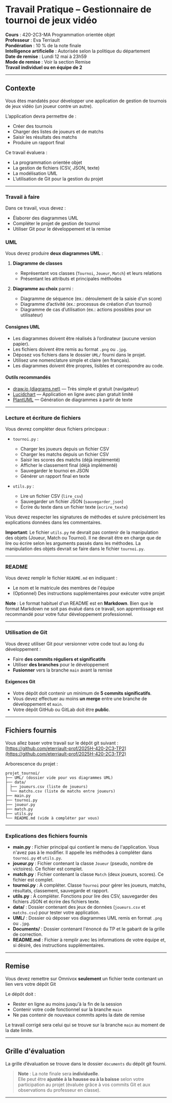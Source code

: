 # Travail Pratique – Gestionnaire de tournoi de jeux vidéo

**Cours** : 420-2C3-MA Programmation orientée objet  
**Professeur** : Eva Terriault  
**Pondération** : 10 % de la note finale  
**Intelligence artificielle** : Autorisée selon la politique du département  
**Date de remise** : Lundi 12 mai à 23h59  
**Mode de remise** : Voir la section Remise  
**Travail individuel ou en équipe de 2**

---
## Contexte
Vous êtes mandatés pour développer une application de gestion de tournois de jeux vidéo (un joueur contre un autre).

L’application devra permettre de :
- Créer des tournois
- Charger des listes de joueurs et de matchs
- Saisir les résultats des matchs
- Produire un rapport final

Ce travail évaluera :
- La programmation orientée objet
- La gestion de fichiers (CSV, JSON, texte)
- La modélisation UML
- L’utilisation de Git pour la gestion du projet

---

### Travail à faire

Dans ce travail, vous devez :
- Élaborer des diagrammes UML
- Compléter le projet de gestion de tournoi
- Utiliser Git pour le développement et la remise


### UML
Vous devez produire **deux diagrammes UML** :

1. **Diagramme de classes**  
   - Représentant vos classes (`Tournoi`, `Joueur`, `Match`) et leurs relations
   - Présentant les attributs et principales méthodes

2. **Diagramme au choix** parmi :
   - Diagramme de séquence (ex.: déroulement de la saisie d'un score)
   - Diagramme d’activité (ex.: processus de création d’un tournoi)
   - Diagramme de cas d’utilisation (ex.: actions possibles pour un utilisateur)

#### Consignes UML
- Les diagrammes doivent être réalisés à l’ordinateur (aucune version papier).
- Les fichiers doivent être remis au format `.png` ou `.jpg`.
- Déposez vos fichiers dans le dossier `UML/` fourni dans le projet.
- Utilisez une nomenclature simple et claire (en français).
- Les diagrammes doivent être propres, lisibles et correspondre au code.

#### Outils recommandés
- [draw.io (diagrams.net)](https://www.diagrams.net) — Très simple et gratuit (navigateur)
- [Lucidchart](https://www.lucidchart.com/) — Application en ligne avec plan gratuit limité
- [PlantUML](https://plantuml.com/fr/) — Génération de diagrammes à partir de texte  

---

### Lecture et écriture de fichiers
Vous devrez compléter deux fichiers principaux :

- `tournoi.py` :
  - Charger les joueurs depuis un fichier CSV
  - Charger les matchs depuis un fichier CSV
  - Saisir les scores des matchs (déjà implémenté)
  - Afficher le classement final (déjà implémenté)
  - Sauvegarder le tournoi en JSON
  - Générer un rapport final en texte

- `utils.py` :
  - Lire un fichier CSV (`lire_csv`)
  - Sauvegarder un fichier JSON (`sauvegarder_json`)
  - Écrire du texte dans un fichier texte (`ecrire_texte`)

Vous devez respecter les signatures de méthodes et suivre précisément les explications données dans les commentaires.

**Important**: Le fichier `utils.py` ne devrait pas contenir de la manipulation des objets (Joueur, Match ou Tournoi). Il ne devrait être en charge que de lire ou écrire selon les arguments passés dans les méthodes. La manipulation des objets devrait se faire dans le fichier `tournoi.py`. 

---

### README
Vous devez remplir le fichier `README.md` en indiquant :
- Le nom et le matricule des membres de l'équipe
- (Optionnel) Des instructions supplémentaires pour exécuter votre projet

**Note** : Le format habituel d'un README est en **Markdown**. Bien que le format Markdown ne soit pas évalué dans ce travail, son apprentissage est recommandé pour votre futur développement professionnel.

---

### Utilisation de Git
Vous devez utiliser Git pour versionner votre code tout au long du développement :

- Faire **des commits réguliers et significatifs**
- Utiliser **des branches** pour le développement
- **Fusionner** vers la branche `main` avant la remise

#### Exigences Git
- Votre dépôt doit contenir un minimum de **5 commits significatifs**.
- Vous devez effectuer au moins **un merge** entre une branche de développement et `main`.
- Votre dépôt GitHub ou GitLab doit être **public**.

---

## Fichiers fournis

Vous allez baser votre travail sur le dépôt git suivant : [https://github.com/eterriault-prof/2025H-420-2C3-TP2](https://github.com/eterriault-prof/2025H-420-2C3-TP2)


Arborescence du projet :
```
projet_tournoi/ 
├── UML/ (dossier vide pour vos diagrammes UML) 
├── data/ 
│ ├── joueurs.csv (liste de joueurs) 
│ └── matchs.csv (liste de matchs entre joueurs) 
├── main.py 
├── tournoi.py 
├── joueur.py 
├── match.py 
├── utils.py 
└── README.md (vide à compléter par vous)
```
---

### Explications des fichiers fournis

- **main.py** : Fichier principal qui contient le menu de l'application. Vous n'avez pas à le modifier. Il appelle les méthodes à compléter dans `tournoi.py` et `utils.py`.
- **joueur.py** : Fichier contenant la classe `Joueur` (pseudo, nombre de victoires). Ce fichier est complet.
- **match.py** : Fichier contenant la classe `Match` (deux joueurs, scores). Ce fichier est complet.
- **tournoi.py** : À compléter. Classe `Tournoi` pour gérer les joueurs, matchs, résultats, classement, sauvegarde et rapport.
- **utils.py** : À compléter. Fonctions pour lire des CSV, sauvegarder des fichiers JSON et écrire des fichiers texte.
- **data/** : Dossier contenant des jeux de données (`joueurs.csv` et `matchs.csv`) pour tester votre application.
- **UML/** : Dossier où déposer vos diagrammes UML remis en format `.png` ou `.jpg`.
- **Documents/** : Dossier contenant l'énoncé du TP et le gabarit de la grille de correction.
- **README.md** : Fichier à remplir avec les informations de votre équipe et, si désiré, des instructions supplémentaires.

---

## Remise
Vous devez remettre sur Omnivox **seulement** un fichier texte contenant un lien vers votre dépôt Git

Le dépôt doit :
- Rester en ligne au moins jusqu'à la fin de la session
- Contenir votre code fonctionnel sur la branche `main`
- Ne pas contenir de nouveaux commits après la date de remise

Le travail corrigé sera celui qui se trouve sur la branche `main` au moment de la date limite.

---

## Grille d'évaluation
La grille d’évaluation se trouve dans le dossier `documents` du dépôt git fourni.

> **Note** : La note finale sera **individuelle**.  
> Elle peut être **ajustée à la hausse ou à la baisse** selon votre participation au projet (évaluée grâce à vos commits Git et aux observations du professeur en classe).

---